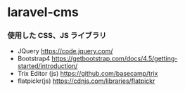 # laravel-cms

### 使用した CSS、JS ライブラリ

-   JQuery https://code.jquery.com/
-   Bootstrap4 https://getbootstrap.com/docs/4.5/getting-started/introduction/
-   Trix Editor (js) https://github.com/basecamp/trix
-   flatpickr(js) https://cdnjs.com/libraries/flatpickr
